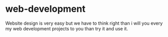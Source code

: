 # web-development
Website design is very easy but we have to think right than i will you every my web development projects to you than try it and use it.
